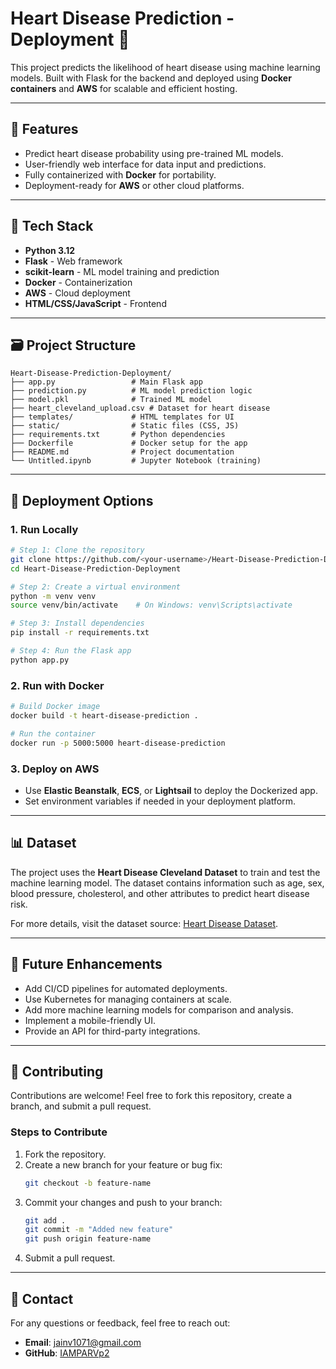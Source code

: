 # Heart Disease Prediction - Deployment 🚀

This project predicts the likelihood of heart disease using machine learning models. Built with Flask for the backend and deployed using **Docker containers** and **AWS** for scalable and efficient hosting.

---

## 🌟 Features
- Predict heart disease probability using pre-trained ML models.
- User-friendly web interface for data input and predictions.
- Fully containerized with **Docker** for portability.
- Deployment-ready for **AWS** or other cloud platforms.

---

## 🔧 Tech Stack
- **Python 3.12**
- **Flask** - Web framework
- **scikit-learn** - ML model training and prediction
- **Docker** - Containerization
- **AWS** - Cloud deployment
- **HTML/CSS/JavaScript** - Frontend

---

## 🗃️ Project Structure

```plaintext
Heart-Disease-Prediction-Deployment/
├── app.py                 # Main Flask app
├── prediction.py          # ML model prediction logic
├── model.pkl              # Trained ML model
├── heart_cleveland_upload.csv # Dataset for heart disease
├── templates/             # HTML templates for UI
├── static/                # Static files (CSS, JS)
├── requirements.txt       # Python dependencies
├── Dockerfile             # Docker setup for the app
├── README.md              # Project documentation
└── Untitled.ipynb         # Jupyter Notebook (training)
```

---

## 🚀 Deployment Options

### 1. Run Locally
```bash
# Step 1: Clone the repository
git clone https://github.com/<your-username>/Heart-Disease-Prediction-Deployment.git
cd Heart-Disease-Prediction-Deployment

# Step 2: Create a virtual environment
python -m venv venv
source venv/bin/activate    # On Windows: venv\Scripts\activate

# Step 3: Install dependencies
pip install -r requirements.txt

# Step 4: Run the Flask app
python app.py
```

### 2. Run with Docker
```bash
# Build Docker image
docker build -t heart-disease-prediction .

# Run the container
docker run -p 5000:5000 heart-disease-prediction
```

### 3. Deploy on AWS
- Use **Elastic Beanstalk**, **ECS**, or **Lightsail** to deploy the Dockerized app.
- Set environment variables if needed in your deployment platform.

---

## 📊 Dataset

The project uses the **Heart Disease Cleveland Dataset** to train and test the machine learning model. The dataset contains information such as age, sex, blood pressure, cholesterol, and other attributes to predict heart disease risk.

For more details, visit the dataset source: [Heart Disease Dataset](https://archive.ics.uci.edu/ml/datasets/heart+disease).

---

## 🎯 Future Enhancements
- Add CI/CD pipelines for automated deployments.
- Use Kubernetes for managing containers at scale.
- Add more machine learning models for comparison and analysis.
- Implement a mobile-friendly UI.
- Provide an API for third-party integrations.

---

## 🤝 Contributing
Contributions are welcome! Feel free to fork this repository, create a branch, and submit a pull request.

### Steps to Contribute
1. Fork the repository.
2. Create a new branch for your feature or bug fix:
   ```bash
   git checkout -b feature-name
   ```
3. Commit your changes and push to your branch:
   ```bash
   git add .
   git commit -m "Added new feature"
   git push origin feature-name
   ```
4. Submit a pull request.

---

## 📧 Contact
For any questions or feedback, feel free to reach out:

- **Email**: jainv1071@gmail.com 
- **GitHub**: [IAMPARVp2](https://github.com/IAMPARVp2)
